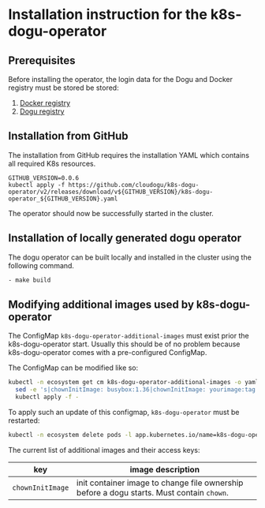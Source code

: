 # Installation instruction for the k8s-dogu-operator

## Prerequisites

Before installing the operator, the login data for the Dogu and Docker registry must be stored be stored:

1. [Docker registry](configuring_the_docker_registry_en.md)
2. [Dogu registry](configuring_the_dogu_registry_en.md)

## Installation from GitHub

The installation from GitHub requires the installation YAML which contains all required K8s resources.

```
GITHUB_VERSION=0.0.6
kubectl apply -f https://github.com/cloudogu/k8s-dogu-operator/v2/releases/download/v${GITHUB_VERSION}/k8s-dogu-operator_${GITHUB_VERSION}.yaml
```

The operator should now be successfully started in the cluster.

## Installation of locally generated dogu operator

The dogu operator can be built locally and installed in the cluster using the following command.

```bash
- make build
```

## Modifying additional images used by k8s-dogu-operator

The ConfigMap `k8s-dogu-operator-additional-images` must exist prior the k8s-dogu-operator start. Usually this should be of no
problem because k8s-dogu-operator comes with a pre-configured ConfigMap.

The ConfigMap can be modified like so:

```bash
kubectl -n ecosystem get cm k8s-dogu-operator-additional-images -o yaml |
  sed -e 's|chownInitImage: busybox:1.36|chownInitImage: yourimage:tag|' |
  kubectl apply -f -
```

To apply such an update of this configmap, `k8s-dogu-operator` must be restarted:

```bash
kubectl -n ecosystem delete pods -l app.kubernetes.io/name=k8s-dogu-operator
```

The current list of additional images and their access keys:

| key              | image description                                                                         |
|------------------|-------------------------------------------------------------------------------------------|
| `chownInitImage` | init container image to change file ownership before a dogu starts. Must contain `chown`. |
